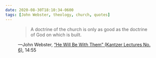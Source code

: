 ```yaml
---
date: 2020-08-30T18:10:34-0600
tags: [John Webster, theology, church, quotes]
---
```


<figure>

> A doctrine of the church is only as good as the doctrine of God on which is built.

<figcaption>—John Webster, <a href=>“He Will Be With Them” (Kantzer Lectures No. 6)</a>, 14:55</figcaption>

</figure>